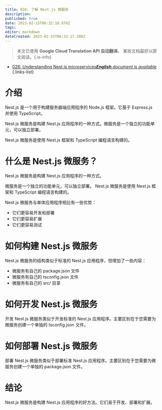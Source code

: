 ```yaml
---
title: 026: 了解 Nest.js 微服务
description: 
published: true
date: 2023-02-15T06:32:18.876Z
tags: 
editor: markdown
dateCreated: 2023-02-15T06:32:17.288Z
---
```


> 本文已使用 **Google Cloud Translation API 自动翻译**。
某些文档最好以原文阅读。{.is-info}



- [026: Understanding Nest.js microservices***English** document is available*](/en/Knowledge-base/Nest-js/Learning/026-understanding-nest-js-microservices)
{.links-list}


# 介绍

Nest.js 是一个用于构建服务器端应用程序的 Node.js 框架。它基于 Express.js 并使用 TypeScript。

Nest.js 微服务是构建 Nest.js 应用程序的一种方式。微服务是一个独立的功能单元，可以独立部署。

Nest.js 微服务是使用 Nest.js 框架和 TypeScript 编程语言构建的。

# 什么是 Nest.js 微服务？

Nest.js 微服务是构建 Nest.js 应用程序的一种方式。

微服务是一个独立的功能单元，可以独立部署。 Nest.js 微服务是使用 Nest.js 框架和 TypeScript 编程语言构建的。

Nest.js 微服务与单体应用程序相比有一些优势：

- 它们更容易开发和部署
- 它们更容易扩展
- 它们更容易测试

# 如何构建 Nest.js 微服务

Nest.js 微服务的结构类似于标准的 Nest.js 应用程序，但增加了一些内容：

- 微服务有自己的 package.json 文件
- 微服务有自己的 tsconfig.json 文件
- 微服务有自己的 src/ 目录

# 如何开发 Nest.js 微服务

开发 Nest.js 微服务类似于开发标准的 Nest.js 应用程序。主要区别在于您需要为微服务创建一个单独的 tsconfig.json 文件。

# 如何部署 Nest.js 微服务

部署 Nest.js 微服务类似于部署标准 Nest.js 应用程序。主要区别在于您需要为微服务创建一个单独的 package.json 文件。

# 结论

Nest.js 微服务是构建 Nest.js 应用程序的好方法。它们易于开发、部署和扩展。